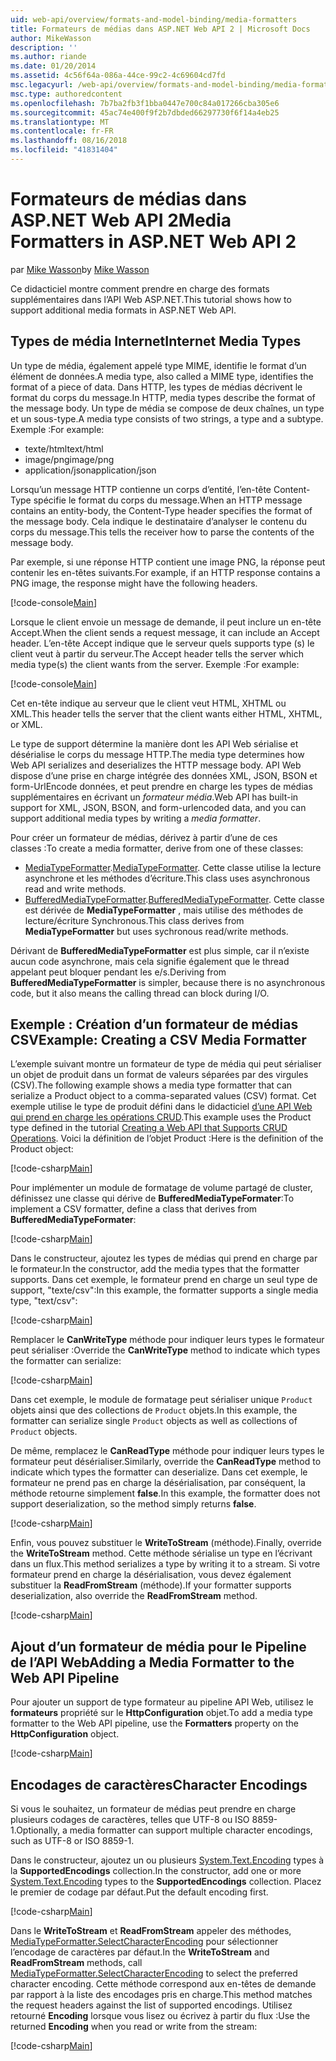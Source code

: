 ```yaml
---
uid: web-api/overview/formats-and-model-binding/media-formatters
title: Formateurs de médias dans ASP.NET Web API 2 | Microsoft Docs
author: MikeWasson
description: ''
ms.author: riande
ms.date: 01/20/2014
ms.assetid: 4c56f64a-086a-44ce-99c2-4c69604cd7fd
msc.legacyurl: /web-api/overview/formats-and-model-binding/media-formatters
msc.type: authoredcontent
ms.openlocfilehash: 7b7ba2fb3f1bba0447e700c84a017266cba305e6
ms.sourcegitcommit: 45ac74e400f9f2b7dbded66297730f6f14a4eb25
ms.translationtype: MT
ms.contentlocale: fr-FR
ms.lasthandoff: 08/16/2018
ms.locfileid: "41831404"
---
```

<a name="media-formatters-in-aspnet-web-api-2"></a><span data-ttu-id="4c789-102">Formateurs de médias dans ASP.NET Web API 2</span><span class="sxs-lookup"><span data-stu-id="4c789-102">Media Formatters in ASP.NET Web API 2</span></span>
====================
<span data-ttu-id="4c789-103">par [Mike Wasson](https://github.com/MikeWasson)</span><span class="sxs-lookup"><span data-stu-id="4c789-103">by [Mike Wasson](https://github.com/MikeWasson)</span></span>

<span data-ttu-id="4c789-104">Ce didacticiel montre comment prendre en charge des formats supplémentaires dans l’API Web ASP.NET.</span><span class="sxs-lookup"><span data-stu-id="4c789-104">This tutorial shows how to support additional media formats in ASP.NET Web API.</span></span>

## <a name="internet-media-types"></a><span data-ttu-id="4c789-105">Types de média Internet</span><span class="sxs-lookup"><span data-stu-id="4c789-105">Internet Media Types</span></span>

<span data-ttu-id="4c789-106">Un type de média, également appelé type MIME, identifie le format d’un élément de données.</span><span class="sxs-lookup"><span data-stu-id="4c789-106">A media type, also called a MIME type, identifies the format of a piece of data.</span></span> <span data-ttu-id="4c789-107">Dans HTTP, les types de médias décrivent le format du corps du message.</span><span class="sxs-lookup"><span data-stu-id="4c789-107">In HTTP, media types describe the format of the message body.</span></span> <span data-ttu-id="4c789-108">Un type de média se compose de deux chaînes, un type et un sous-type.</span><span class="sxs-lookup"><span data-stu-id="4c789-108">A media type consists of two strings, a type and a subtype.</span></span> <span data-ttu-id="4c789-109">Exemple :</span><span class="sxs-lookup"><span data-stu-id="4c789-109">For example:</span></span>

- <span data-ttu-id="4c789-110">texte/html</span><span class="sxs-lookup"><span data-stu-id="4c789-110">text/html</span></span>
- <span data-ttu-id="4c789-111">image/png</span><span class="sxs-lookup"><span data-stu-id="4c789-111">image/png</span></span>
- <span data-ttu-id="4c789-112">application/json</span><span class="sxs-lookup"><span data-stu-id="4c789-112">application/json</span></span>

<span data-ttu-id="4c789-113">Lorsqu’un message HTTP contienne un corps d’entité, l’en-tête Content-Type spécifie le format du corps du message.</span><span class="sxs-lookup"><span data-stu-id="4c789-113">When an HTTP message contains an entity-body, the Content-Type header specifies the format of the message body.</span></span> <span data-ttu-id="4c789-114">Cela indique le destinataire d’analyser le contenu du corps du message.</span><span class="sxs-lookup"><span data-stu-id="4c789-114">This tells the receiver how to parse the contents of the message body.</span></span>

<span data-ttu-id="4c789-115">Par exemple, si une réponse HTTP contient une image PNG, la réponse peut contenir les en-têtes suivants.</span><span class="sxs-lookup"><span data-stu-id="4c789-115">For example, if an HTTP response contains a PNG image, the response might have the following headers.</span></span>

[!code-console[Main](media-formatters/samples/sample1.cmd)]

<span data-ttu-id="4c789-116">Lorsque le client envoie un message de demande, il peut inclure un en-tête Accept.</span><span class="sxs-lookup"><span data-stu-id="4c789-116">When the client sends a request message, it can include an Accept header.</span></span> <span data-ttu-id="4c789-117">L’en-tête Accept indique que le serveur quels supports type (s) le client veut à partir du serveur.</span><span class="sxs-lookup"><span data-stu-id="4c789-117">The Accept header tells the server which media type(s) the client wants from the server.</span></span> <span data-ttu-id="4c789-118">Exemple :</span><span class="sxs-lookup"><span data-stu-id="4c789-118">For example:</span></span>

[!code-console[Main](media-formatters/samples/sample2.cmd)]

<span data-ttu-id="4c789-119">Cet en-tête indique au serveur que le client veut HTML, XHTML ou XML.</span><span class="sxs-lookup"><span data-stu-id="4c789-119">This header tells the server that the client wants either HTML, XHTML, or XML.</span></span>

<span data-ttu-id="4c789-120">Le type de support détermine la manière dont les API Web sérialise et désérialise le corps du message HTTP.</span><span class="sxs-lookup"><span data-stu-id="4c789-120">The media type determines how Web API serializes and deserializes the HTTP message body.</span></span> <span data-ttu-id="4c789-121">API Web dispose d’une prise en charge intégrée des données XML, JSON, BSON et form-UrlEncode données, et peut prendre en charge les types de médias supplémentaires en écrivant un *formateur média*.</span><span class="sxs-lookup"><span data-stu-id="4c789-121">Web API has built-in support for XML, JSON, BSON, and form-urlencoded data, and you can support additional media types by writing a *media formatter*.</span></span>

<span data-ttu-id="4c789-122">Pour créer un formateur de médias, dérivez à partir d’une de ces classes :</span><span class="sxs-lookup"><span data-stu-id="4c789-122">To create a media formatter, derive from one of these classes:</span></span>

- <span data-ttu-id="4c789-123">[MediaTypeFormatter](https://msdn.microsoft.com/library/system.net.http.formatting.mediatypeformatter.aspx).</span><span class="sxs-lookup"><span data-stu-id="4c789-123">[MediaTypeFormatter](https://msdn.microsoft.com/library/system.net.http.formatting.mediatypeformatter.aspx).</span></span> <span data-ttu-id="4c789-124">Cette classe utilise la lecture asynchrone et les méthodes d’écriture.</span><span class="sxs-lookup"><span data-stu-id="4c789-124">This class uses asynchronous read and write methods.</span></span>
- <span data-ttu-id="4c789-125">[BufferedMediaTypeFormatter](https://msdn.microsoft.com/library/system.net.http.formatting.bufferedmediatypeformatter.aspx).</span><span class="sxs-lookup"><span data-stu-id="4c789-125">[BufferedMediaTypeFormatter](https://msdn.microsoft.com/library/system.net.http.formatting.bufferedmediatypeformatter.aspx).</span></span> <span data-ttu-id="4c789-126">Cette classe est dérivée de **MediaTypeFormatter** , mais utilise des méthodes de lecture/écriture Synchronous.</span><span class="sxs-lookup"><span data-stu-id="4c789-126">This class derives from **MediaTypeFormatter** but uses sychronous read/write methods.</span></span>

<span data-ttu-id="4c789-127">Dérivant de **BufferedMediaTypeFormatter** est plus simple, car il n’existe aucun code asynchrone, mais cela signifie également que le thread appelant peut bloquer pendant les e/s.</span><span class="sxs-lookup"><span data-stu-id="4c789-127">Deriving from **BufferedMediaTypeFormatter** is simpler, because there is no asynchronous code, but it also means the calling thread can block during I/O.</span></span>

## <a name="example-creating-a-csv-media-formatter"></a><span data-ttu-id="4c789-128">Exemple : Création d’un formateur de médias CSV</span><span class="sxs-lookup"><span data-stu-id="4c789-128">Example: Creating a CSV Media Formatter</span></span>

<span data-ttu-id="4c789-129">L’exemple suivant montre un formateur de type de média qui peut sérialiser un objet de produit dans un format de valeurs séparées par des virgules (CSV).</span><span class="sxs-lookup"><span data-stu-id="4c789-129">The following example shows a media type formatter that can serialize a Product object to a comma-separated values (CSV) format.</span></span> <span data-ttu-id="4c789-130">Cet exemple utilise le type de produit défini dans le didacticiel [d’une API Web qui prend en charge les opérations CRUD](../older-versions/creating-a-web-api-that-supports-crud-operations.md).</span><span class="sxs-lookup"><span data-stu-id="4c789-130">This example uses the Product type defined in the tutorial [Creating a Web API that Supports CRUD Operations](../older-versions/creating-a-web-api-that-supports-crud-operations.md).</span></span> <span data-ttu-id="4c789-131">Voici la définition de l’objet Product :</span><span class="sxs-lookup"><span data-stu-id="4c789-131">Here is the definition of the Product object:</span></span>

[!code-csharp[Main](media-formatters/samples/sample3.cs)]

<span data-ttu-id="4c789-132">Pour implémenter un module de formatage de volume partagé de cluster, définissez une classe qui dérive de **BufferedMediaTypeFormater**:</span><span class="sxs-lookup"><span data-stu-id="4c789-132">To implement a CSV formatter, define a class that derives from **BufferedMediaTypeFormater**:</span></span>

[!code-csharp[Main](media-formatters/samples/sample4.cs)]

<span data-ttu-id="4c789-133">Dans le constructeur, ajoutez les types de médias qui prend en charge par le formateur.</span><span class="sxs-lookup"><span data-stu-id="4c789-133">In the constructor, add the media types that the formatter supports.</span></span> <span data-ttu-id="4c789-134">Dans cet exemple, le formateur prend en charge un seul type de support, &quot;texte/csv&quot;:</span><span class="sxs-lookup"><span data-stu-id="4c789-134">In this example, the formatter supports a single media type, &quot;text/csv&quot;:</span></span>

[!code-csharp[Main](media-formatters/samples/sample5.cs)]

<span data-ttu-id="4c789-135">Remplacer le **CanWriteType** méthode pour indiquer leurs types le formateur peut sérialiser :</span><span class="sxs-lookup"><span data-stu-id="4c789-135">Override the **CanWriteType** method to indicate which types the formatter can serialize:</span></span>

[!code-csharp[Main](media-formatters/samples/sample6.cs)]

<span data-ttu-id="4c789-136">Dans cet exemple, le module de formatage peut sérialiser unique `Product` objets ainsi que des collections de `Product` objets.</span><span class="sxs-lookup"><span data-stu-id="4c789-136">In this example, the formatter can serialize single `Product` objects as well as collections of `Product` objects.</span></span>

<span data-ttu-id="4c789-137">De même, remplacez le **CanReadType** méthode pour indiquer leurs types le formateur peut désérialiser.</span><span class="sxs-lookup"><span data-stu-id="4c789-137">Similarly, override the **CanReadType** method to indicate which types the formatter can deserialize.</span></span> <span data-ttu-id="4c789-138">Dans cet exemple, le formateur ne prend pas en charge la désérialisation, par conséquent, la méthode retourne simplement **false**.</span><span class="sxs-lookup"><span data-stu-id="4c789-138">In this example, the formatter does not support deserialization, so the method simply returns **false**.</span></span>

[!code-csharp[Main](media-formatters/samples/sample7.cs)]

<span data-ttu-id="4c789-139">Enfin, vous pouvez substituer le **WriteToStream** (méthode).</span><span class="sxs-lookup"><span data-stu-id="4c789-139">Finally, override the **WriteToStream** method.</span></span> <span data-ttu-id="4c789-140">Cette méthode sérialise un type en l’écrivant dans un flux.</span><span class="sxs-lookup"><span data-stu-id="4c789-140">This method serializes a type by writing it to a stream.</span></span> <span data-ttu-id="4c789-141">Si votre formateur prend en charge la désérialisation, vous devez également substituer la **ReadFromStream** (méthode).</span><span class="sxs-lookup"><span data-stu-id="4c789-141">If your formatter supports deserialization, also override the **ReadFromStream** method.</span></span>

[!code-csharp[Main](media-formatters/samples/sample8.cs)]

## <a name="adding-a-media-formatter-to-the-web-api-pipeline"></a><span data-ttu-id="4c789-142">Ajout d’un formateur de média pour le Pipeline de l’API Web</span><span class="sxs-lookup"><span data-stu-id="4c789-142">Adding a Media Formatter to the Web API Pipeline</span></span>

<span data-ttu-id="4c789-143">Pour ajouter un support de type formateur au pipeline API Web, utilisez le **formateurs** propriété sur le **HttpConfiguration** objet.</span><span class="sxs-lookup"><span data-stu-id="4c789-143">To add a media type formatter to the Web API pipeline, use the **Formatters** property on the **HttpConfiguration** object.</span></span>

[!code-csharp[Main](media-formatters/samples/sample9.cs)]

## <a name="character-encodings"></a><span data-ttu-id="4c789-144">Encodages de caractères</span><span class="sxs-lookup"><span data-stu-id="4c789-144">Character Encodings</span></span>

<span data-ttu-id="4c789-145">Si vous le souhaitez, un formateur de médias peut prendre en charge plusieurs codages de caractères, telles que UTF-8 ou ISO 8859-1.</span><span class="sxs-lookup"><span data-stu-id="4c789-145">Optionally, a media formatter can support multiple character encodings, such as UTF-8 or ISO 8859-1.</span></span>

<span data-ttu-id="4c789-146">Dans le constructeur, ajoutez un ou plusieurs [System.Text.Encoding](https://msdn.microsoft.com/library/system.text.encoding.aspx) types à la **SupportedEncodings** collection.</span><span class="sxs-lookup"><span data-stu-id="4c789-146">In the constructor, add one or more [System.Text.Encoding](https://msdn.microsoft.com/library/system.text.encoding.aspx) types to the **SupportedEncodings** collection.</span></span> <span data-ttu-id="4c789-147">Placez le premier de codage par défaut.</span><span class="sxs-lookup"><span data-stu-id="4c789-147">Put the default encoding first.</span></span>

[!code-csharp[Main](media-formatters/samples/sample10.cs?highlight=6-7)]

<span data-ttu-id="4c789-148">Dans le **WriteToStream** et **ReadFromStream** appeler des méthodes, [MediaTypeFormatter.SelectCharacterEncoding](https://msdn.microsoft.com/library/hh969054.aspx) pour sélectionner l’encodage de caractères par défaut.</span><span class="sxs-lookup"><span data-stu-id="4c789-148">In the **WriteToStream** and **ReadFromStream** methods, call [MediaTypeFormatter.SelectCharacterEncoding](https://msdn.microsoft.com/library/hh969054.aspx) to select the preferred character encoding.</span></span> <span data-ttu-id="4c789-149">Cette méthode correspond aux en-têtes de demande par rapport à la liste des encodages pris en charge.</span><span class="sxs-lookup"><span data-stu-id="4c789-149">This method matches the request headers against the list of supported encodings.</span></span> <span data-ttu-id="4c789-150">Utilisez retourné **Encoding** lorsque vous lisez ou écrivez à partir du flux :</span><span class="sxs-lookup"><span data-stu-id="4c789-150">Use the returned **Encoding** when you read or write from the stream:</span></span>

[!code-csharp[Main](media-formatters/samples/sample11.cs?highlight=3,5)]
